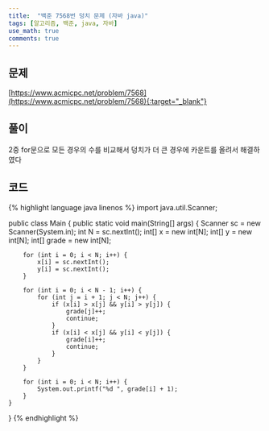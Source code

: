 ```yaml
---
title:  "백준 7568번 덩치 문제 (자바 java)"
tags: [알고리즘, 백준, java, 자바]
use_math: true
comments: true
---
```


## 문제

[https://www.acmicpc.net/problem/7568](https://www.acmicpc.net/problem/7568){:target="_blank"}

## 풀이

2중 for문으로 모든 경우의 수를 비교해서 덩치가 더 큰 경우에 카운트를 올려서 해결하였다

## 코드

{% highlight language java linenos %}
import java.util.Scanner;

public class Main {
    public static void main(String[] args) {
        Scanner sc = new Scanner(System.in);
        int N = sc.nextInt();
        int[] x = new int[N];
        int[] y = new int[N];
        int[] grade = new int[N];

        for (int i = 0; i < N; i++) {
            x[i] = sc.nextInt();
            y[i] = sc.nextInt();
        }

        for (int i = 0; i < N - 1; i++) {
            for (int j = i + 1; j < N; j++) {
                if (x[i] > x[j] && y[i] > y[j]) {
                    grade[j]++;
                    continue;
                }
                if (x[i] < x[j] && y[i] < y[j]) {
                    grade[i]++;
                    continue;
                }
            }
        }

        for (int i = 0; i < N; i++) {
            System.out.printf("%d ", grade[i] + 1);
        }
    }
}
{% endhighlight %}
